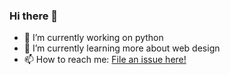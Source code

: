 ### Hi there 👋

- 🔭 I’m currently working on python
- 🌱 I’m currently learning more about web design
- 📫 How to reach me: [File an issue here!](https://github.com/cjgrady/cjgrady/issues/new/choose)

<!--
**cjgrady/cjgrady** is a ✨ _special_ ✨ repository because its `README.md` (this file) appears on your GitHub profile.

Here are some ideas to get you started:

- 🔭 I’m currently working on ...
- 🌱 I’m currently learning ...
- 👯 I’m looking to collaborate on ...
- 🤔 I’m looking for help with ...
- 💬 Ask me about ...
- 📫 How to reach me: ...
- 😄 Pronouns: ...
- ⚡ Fun fact: ...
-->
